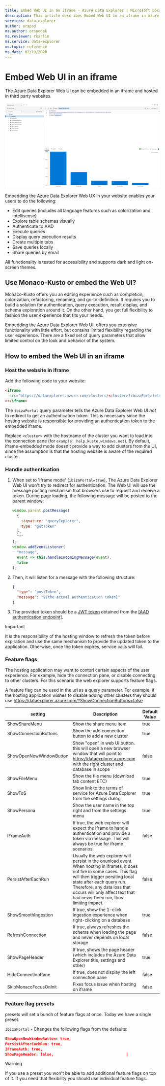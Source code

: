 ```yaml
---
title: Embed Web UI in an iframe - Azure Data Explorer | Microsoft Docs
description: This article describes Embed Web UI in an iframe in Azure Data Explorer.
services: data-explorer
author: orspod
ms.author: orspodek
ms.reviewer: rkarlin
ms.service: data-explorer
ms.topic: reference
ms.date: 02/19/2020
---
```

# Embed Web UI in an iframe

The Azure Data Explorer Web UI can be embedded in an iframe and hosted in third party websites.

![alt text](../images/web-ux.jpg "Azure Data Explorer Web UI")

Embedding the Azure Data Explorer Web UX in your website enables your users to do the following:

- Edit queries (includes all language features such as colorization and intellisense)
- Explore table schemas visually
- Authenticate to AAD
- Execute queries
- Display query execution results
- Create multiple tabs
- Save queries locally
- Share queries by email

All functionality is tested for accessibility and supports dark and light on-screen themes.

## Use Monaco-Kusto or embed the Web UI?

Monaco-Kusto offers you an editing experience such as completion, colorization, refactoring, renaming, and go-to-definition. It requires you to build a solution for authentication, query execution, result display, and schema exploration around it. On the other hand, you get full flexibility to fashion the user experience that fits your needs.

Embedding the Azure Data Explorer Web UI, offers you extensive functionality with little effort, but contains limited flexibility regarding the user experience. There are a fixed set of query parameters that allow limited control on the look and behavior of the system.

## How to embed the Web UI in an iframe

### Host the website in iframe

Add the following code to your website:

```html
<iframe
  src="https://dataexplorer.azure.com/clusters/<cluster>?ibizaPortal=true"
></iframe>
```

The `ibizaPortal` query parameter tells the Azure Data Explorer Web UI _not_ to redirect to get an authentication token. This is necessary since the hosting website is responsible for providing an authentication token to the embedded iframe.

Replace `<cluster>` with the hostname of the cluster you want to load into the connection pane (for `example: help.kusto.windows.net`). By default, iframe-embedded mode doesn't provide a way to add clusters from the UI, since the assumption is that the hosting website is aware of the required cluster.

### Handle authentication

1. When set to 'iframe mode' (`ibizaPortal=true`), The Azure Data Explorer Web UI won't try to redirect for authentication. The Web UI will use the message posting mechanism that browsers use to request and receive a token. During page loading, the following message will be posted to the parent window:

   ```javascript
   window.parent.postMessage(
     {
       signature: "queryExplorer",
       type: "getToken"
     },
     "*"
   );
   window.addEventListener(
     "message",
     event => this.handleIncomingMessage(event),
     false
   );
   ```

1. Then, it will listen for a message with the following structure:

   ```json
   {
     "type": "postToken",
     "message": "${the actual authentication token}"
   }
   ```

1. The provided token should be a [JWT token](https://tools.ietf.org/html/rfc7519) obtained from the [[AAD authentication endpoint]](../../management/access-control/how-to-authenticate-with-aad.md#web-client-javascript-authentication-and-authorization).

> [!IMPORTANT]
> It is the responsibility of the hosting window to refresh the token before expiration and use the same mechanism to provide the updated token to the application. Otherwise, once the token expires, service calls will fail.

### Feature flags

The hosting application may want to contorl certain aspects of the user experience. For example, hide the connection pane, or disable connecting to other clusters.
For this scenario the web explorer supports feature flags.

A feature flag can be used in the url as a query parameter. For example, if the hosting application wishes to disable adding other clusters they should use https://dataexplorer.azure.com/?ShowConnectionButtons=false

| setting                 | Description                                                                                                                                                                                                                                                                                       | Default Value |
| ----------------------- | ------------------------------------------------------------------------------------------------------------------------------------------------------------------------------------------------------------------------------------------------------------------------------------------------- | ------------- |
| ShowShareMenu           | Show the share menu item                                                                                                                                                                                                                                                                          | true          |
| ShowConnectionButtons   | Show the add connection button to add a new cluster                                                                                                                                                                                                                                               | true          |
| ShowOpenNewWindowButton | Show "open" in web UI button. this will open a new browser window that will point to https://dataexplorer.azure.com with the right cluster and database in scope                                                                                                                                   | false         |
| ShowFileMenu            | Show the file menu (download tab content ETC)                                                                                                                                                                                                                                                     | true          |
| ShowToS                 | Show link to the terms of service for Azure Data Explorer from the settings dialog                                                                                                                                                                                                                | true          |
| ShowPersona             | Show the user name in the top right and from the settings menu                                                                                                                                                                                                                                        | true          |
| IFrameAuth              | If true, the web explorer will expect the iframe to handle authentication and provide a token via message. This will always be true for iframe scenarios                                                                                                                                              | false         |
| PersistAfterEachRun     | Usually the web explorer will persist in the onunload event. When hosting in iframes, it does not fire in some cases. This flag will then trigger persiting local state after each query run. Therefore, any data loss that occurs will only affect text that had never been run, thus limiting impact. | false         |
| ShowSmoothIngestion     | If true, show the 1-click ingestion experience when right-clicking on a database                                                                                                                                                                                                                  | true          |
| RefreshConnection       | If true, always refreshes the schema when loading the page and never depends on local storage                                                                                                                                                                                                      | false         |
| ShowPageHeader          | If true, shows the page header (which includes the Azure Data Explorer title, settings and other)                                                                                                                                                                                                 | true          |
| HideConnectionPane      | If true, does not display the left connection pane                                                                                                                                                                                                                                                | false         |
| SkipMonacoFocusOnInit   | Fixes focus issue when hosting on iframe                                                                                                                                                                                                                                                          | false         |

### Feature flag presets

presets will set a bunch of feature flags at once.
Today we have a single preset.

`IbizaPortal` - Changes the following flags from the defaults:

```json
ShowOpenNewWindowButton: true,
PersistAfterEachRun: true,
IFrameAuth: true,
ShowPageHeader: false,                                 |
```

> [!WARNING]
> If you use a preset you won't be able to add additional feature flags on top of it. If you need that flexibility you should use individual feature flags.
